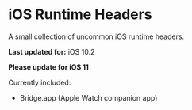 # iOS Runtime Headers
A small collection of uncommon iOS runtime headers.

**Last updated for:** iOS 10.2

**Please update for iOS 11**

Currently included:

* Bridge.app (Apple Watch companion app)

